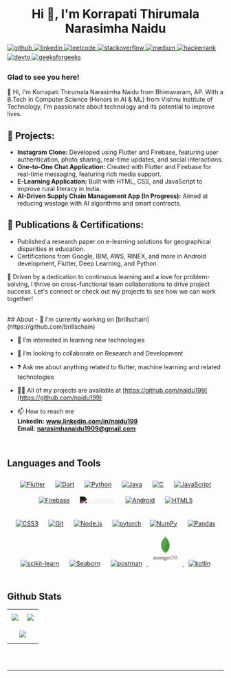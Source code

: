 <h1 align="center">Hi 👋, I'm Korrapati Thirumala Narasimha Naidu</h1>
  
<a href="https://github.com/naidu199" target="_blank">
  <img src="https://img.shields.io/badge/github-%2324292e.svg?&style=for-the-badge&logo=github&logoColor=white" alt="github" style="margin-bottom: 5px;" />
</a>
<a href="https://linkedin.com/in/naidu199" target="_blank">
  <img src="https://img.shields.io/badge/linkedin-%231E77B5.svg?&style=for-the-badge&logo=linkedin&logoColor=white" alt="linkedin" style="margin-bottom: 5px;" />
</a>
<a href="https://leetcode.com/naidu199" target="_blank">
  <img src="https://img.shields.io/badge/leetcode-%23FFA116.svg?&style=for-the-badge&logo=leetcode&logoColor=white" alt="leetcode" style="margin-bottom: 5px;" />
</a>
<a href="https://stackoverflow.com/users/25124707" target="_blank">
  <img src="https://img.shields.io/badge/stackoverflow-%23F28032.svg?&style=for-the-badge&logo=stackoverflow&logoColor=white" alt="stackoverflow" style="margin-bottom: 5px;" />
</a>
<a href="https://medium.com/@naidu199" target="_blank">
  <img src="https://img.shields.io/badge/medium-%23292929.svg?&style=for-the-badge&logo=medium&logoColor=white" alt="medium" style="margin-bottom: 5px;" />
</a>
<a href="https://www.hackerrank.com/narasimhanaidu13" target="_blank">
  <img src="https://img.shields.io/badge/hackerrank-%232EC866.svg?&style=for-the-badge&logo=hackerrank&logoColor=white" alt="hackerrank" style="margin-bottom: 5px;" />
</a>
<a href="https://dev.to/naidu199" target="_blank">
  <img src="https://img.shields.io/badge/dev.to-%2308090A.svg?&style=for-the-badge&logo=dev.to&logoColor=white" alt="devto" style="margin-bottom: 5px;" />
</a>
<a href="https://auth.geeksforgeeks.org/user/narasimhankbj3" target="_blank">
  <img src="https://img.shields.io/badge/geeksforgeeks-%2300C853.svg?&style=for-the-badge&logo=geeksforgeeks&logoColor=white" alt="geeksforgeeks" style="margin-bottom: 5px;" />
</a>
  
<br/>

### Glad to see you here!  
👋 Hi, I'm Korrapati Thirumala Narasimha Naidu from Bhimavaram, AP. With a B.Tech in Computer Science (Honors in AI & ML) from Vishnu Institute of Technology, I'm passionate about technology and its potential to improve lives.
  
## 🚀 Projects:

- **Instagram Clone:** Developed using Flutter and Firebase, featuring user authentication, photo sharing, real-time updates, and social interactions.
- **One-to-One Chat Application:** Created with Flutter and Firebase for real-time messaging, featuring rich media support.
- **E-Learning Application:** Built with HTML, CSS, and JavaScript to improve rural literacy in India.
- **AI-Driven Supply Chain Management App (In Progress):** Aimed at reducing wastage with AI algorithms and smart contracts.

## 📜 Publications & Certifications:

- Published a research paper on e-learning solutions for geographical disparities in education.
- Certifications from Google, IBM, AWS, RINEX, and more in Android development, Flutter, Deep Learning, and Python.

🎯 Driven by a dedication to continuous learning and a love for problem-solving, I thrive on cross-functional team collaborations to drive project success. Let's connect or check out my projects to see how we can work together!


<br/>  
## About   
- 🔭 I’m currently working on [brillschain](https://github.com/brillschain)  
  

- 👀 I’m interested in learning new technologies

 - 💞️ I’m looking to collaborate on Research and Development  
  
- ❓ Ask me about anything related to flutter, machine learning and related technologies

-  👨‍💻 All of my projects are available at [https://github.com/naidu199](https://github.com/naidu199)

- 📫 How to reach me <br>
      **LinkedIn:** **www.linkedin.com/in/naidu199** <br>
      **Email:** **narasimhanaidu1909@gmail.com**
      
  
  

<br/>  


## Languages and Tools  
<div align="center">  
  <a href="https://flutter.dev/" target="_blank"><img style="margin: 10px" src="https://profilinator.rishav.dev/skills-assets/flutterio-icon.svg" alt="Flutter" height="60" /></a>  
  <a href="https://dart.dev/" target="_blank"><img style="margin: 10px" src="https://profilinator.rishav.dev/skills-assets/dartlang-icon.svg" alt="Dart" height="60" /></a>  
  <a href="https://www.python.org/" target="_blank"><img style="margin: 10px" src="https://profilinator.rishav.dev/skills-assets/python-original.svg" alt="Python" height="60" /></a>  
  <a href="https://www.java.com/" target="_blank"><img style="margin: 10px" src="https://profilinator.rishav.dev/skills-assets/java-original-wordmark.svg" alt="Java" height="60" /></a>  
  <a href="https://www.cprogramming.com/" target="_blank"><img style="margin: 10px" src="https://profilinator.rishav.dev/skills-assets/c-original.svg" alt="C" height="60" /></a>  
  <a href="https://www.javascript.com/" target="_blank"><img style="margin: 10px" src="https://profilinator.rishav.dev/skills-assets/javascript-original.svg" alt="JavaScript" height="60" /></a>  
  <a href="https://firebase.google.com/" target="_blank"><img style="margin: 10px" src="https://profilinator.rishav.dev/skills-assets/firebase.png" alt="Firebase" height="60" /></a>
  <a href="https://www.supabase.io/" target="_blank"><img style="margin: 10px; filter: invert(100%);" src="https://www.vectorlogo.zone/logos/supabase/supabase-icon.svg" alt="Supabase" height="60" /></a>
  <a href="https://www.android.com/intl/en_in/" target="_blank"><img style="margin: 10px" src="https://profilinator.rishav.dev/skills-assets/android-original-wordmark.svg" alt="Android" height="60" /></a> 
  <a href="https://en.wikipedia.org/wiki/HTML5" target="_blank"><img style="margin: 10px" src="https://profilinator.rishav.dev/skills-assets/html5-original-wordmark.svg" alt="HTML5" height="60" /></a>  
</div>  
<br>
<div align="center">  
  <a href="https://www.w3schools.com/css/" target="_blank"><img style="margin: 10px" src="https://profilinator.rishav.dev/skills-assets/css3-original-wordmark.svg" alt="CSS3" height="60" /></a>  
  <a href="https://github.com/" target="_blank"><img style="margin: 10px" src="https://profilinator.rishav.dev/skills-assets/git-scm-icon.svg" alt="Git" height="60" /></a>   
  <a href="https://nodejs.org/" target="_blank"><img style="margin: 10px" src="https://profilinator.rishav.dev/skills-assets/nodejs-original-wordmark.svg" alt="Node.js" height="60" /></a>  
  <a href="https://pytorch.org/" target="_blank"><img style="margin: 10px" src="https://profilinator.rishav.dev/skills-assets/pytorch-icon.svg" alt="pytorch" height="60"
<a href="https://numpy.org/" target="_blank"><img style="margin: 10px" src="https://www.svgrepo.com/show/354127/numpy.svg" alt="NumPy" height="60" /></a>  
  <a href="https://pandas.pydata.org/" target="_blank"><img style="margin: 10px" src="https://cdn.worldvectorlogo.com/logos/pandas.svg" alt="Pandas" height="60" /></a>  
  <a href="https://scikit-learn.org/" target="_blank"><img style="margin: 10px" src="https://icon.icepanel.io/Technology/svg/scikit-learn.svg" alt="scikit-learn" height="60" /></a>
<a href="https://www.seaborn.pydata.org/" target="_blank"><img style="margin: 10px" src="https://seaborn.pydata.org/_images/logo-mark-lightbg.svg" alt="Seaborn" height="60" /></a>
<!--    <a href="https://expressjs.com/" target="_blank"><img style="margin: 10px" src="https://github.com/naidu199/naidu199/assets/141550407/e7ffb86f-9243-4e6a-8239-645bbdfb3294" height="60" /></a> -->
 <a href="https://postman.com" target="_blank" rel="noreferrer"> <img style="margin: 10px" src="https://www.vectorlogo.zone/logos/getpostman/getpostman-icon.svg" alt="postman" height="60"/> </a>
 <a href="https://www.mongodb.com/" target="_blank" rel="noreferrer"> <img style="margin: 10px" src="https://raw.githubusercontent.com/devicons/devicon/master/icons/mongodb/mongodb-original-wordmark.svg" alt="mongodb"  height="60"/> </a>   
  <a href="https://kotlinlang.org" target="_blank" rel="noreferrer"> <img style="margin: 10px" src="https://www.vectorlogo.zone/logos/kotlinlang/kotlinlang-icon.svg" alt="kotlin" height="50"/> </a>
  </div>

<br/>  


## Github Stats  

<table style="width: 100%; border-collapse: collapse;">
  <tr>
    <td style="text-align: center; padding: 10px;">
      <img src="https://github-readme-stats.vercel.app/api?username=naidu199&show_icons=true&count_private=true&hide_border=true" style="height: 200px;" />
    </td>
    <td style="text-align: center; padding: 10px;">
      <img src="https://github-readme-stats.vercel.app/api/top-langs/?username=naidu199&hide_border=true&layout=compact" style="height: 200px;" />
    </td>
    
  </tr>
  <tr>
    <td colspan="2" style="text-align: center; padding: 10px;">
      <img src="https://github-readme-streak-stats.herokuapp.com/?user=naidu199&hide_border=true" style="height: 200px;" />
    </td>
  </tr>
</table>


  

<br/>  



<br />

----
